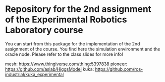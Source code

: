 # Repository for the 2nd assignment of the Experimental Robotics Laboratory course

You can start from this package for the implementation of the 2nd assignment of the course. You find here the simulation environment and the oracle node. Please refer to the class slides for more info!

mesh: https://www.thingiverse.com/thing:5397838
pioneer: https://github.com/aslab/HiggsModel
kuka: https://github.com/ros-industrial/kuka_experimental
